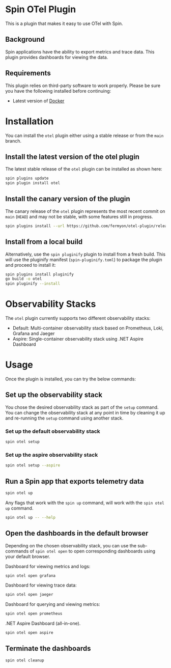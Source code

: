 # Spin OTel Plugin

This is a plugin that makes it easy to use OTel with Spin.

## Background

Spin applications have the ability to export metrics and trace data. This plugin provides dashboards for viewing the data.

## Requirements

This plugin relies on third-party software to work properly. Please be sure you have the following installed before continuing:

- Latest version of [Docker](https://www.docker.com/products/docker-desktop)

# Installation

You can install the `otel` plugin either using a stable release or from the `main` branch.

## Install the latest version of the otel plugin

The latest stable release of the `otel` plugin can be installed as shown here:

```sh
spin plugins update
spin plugin install otel
```

## Install the canary version of the plugin

The canary release of the `otel` plugin represents the most recent commit on `main` (`HEAD`) and may not be stable, with some features still in progress.

```sh
spin plugins install --url https://github.com/fermyon/otel-plugin/releases/download/canary/otel.json
```

## Install from a local build

Alternatively, use the `spin pluginify` plugin to install from a fresh build. This will use the pluginify manifest (`spin-pluginify.toml`) to package the plugin and proceed to install it:

```sh
spin plugins install pluginify
go build -o otel
spin pluginify --install
```

# Observability Stacks

The `otel` plugin currently supports two different observability stacks:

- Default: Multi-container observability stack based on Prometheus, Loki, Grafana and Jaeger
- Aspire: Single-container observability stack using .NET Aspire Dashboard
  
# Usage

Once the plugin is installed, you can try the below commands:

## Set up the observability stack

You chose the desired observability stack as part of the `setup` command. You can change the observability stack at any point in time by cleaning it up and re-running the `setup` command using another stack.

### Set up the default observability stack

```sh
spin otel setup
```

### Set up the aspire observability stack

```sh
spin otel setup --aspire
```


## Run a Spin app that exports telemetry data

```sh
spin otel up
```

Any flags that work with the `spin up` command, will work with the `spin otel up` command.

```sh
spin otel up -- --help
```

## Open the dashboards in the default browser

Depending on the chosen observability stack, you can use the sub-commands of `spin otel open` to open corresponding dashboards using your default browser.

Dashboard for viewing metrics and logs:

```sh
spin otel open grafana
```

Dashboard for viewing trace data:

```sh
spin otel open jaeger
```

Dashboard for querying and viewing metrics:

```sh
spin otel open prometheus
```

.NET Aspire Dashboard (all-in-one).

```sh
spin otel open aspire
```

## Terminate the dashboards

```sh
spin otel cleanup
```
